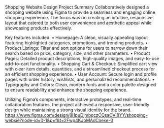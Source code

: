 Shopping Website Design Project Summary
Collaboratively designed a shopping website using Figma to provide a seamless and engaging online shopping experience. The focus was on creating an intuitive, responsive layout that catered to both user convenience and aesthetic appeal while showcasing products effectively.

Key features included:
  •	Homepage: A clean, visually appealing layout featuring highlighted categories, promotions, and trending products.
  •	Product Listings: Filter and sort options for users to narrow down their search based on price, category, size, and other parameters.
  •	Product Pages: Detailed product descriptions, high-quality images, and easy-to-use add-to-cart functionality.
  •	Shopping Cart & Checkout: Simplified cart view with clear item details, quantities, and a streamlined checkout process for an efficient shopping experience.
  •	User Account: Secure login and profile pages with order history, wishlists, and personalized recommendations.
  •	Typography and Colors: Clean, modern fonts and a color palette designed to ensure readability and enhance the shopping experience.
  
Utilizing Figma’s components, interactive prototypes, and real-time collaboration features, the project achieved a responsive, user-friendly design while maintaining a strong visual identity for the brand.
https://www.figma.com/design/8l1puDjmbqczCQsaOVi8YY/shopping-websie?node-id=0-1&p=f&t=2Fwp4KJoMAdCoexe-0
